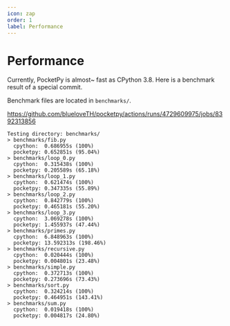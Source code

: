 ```yaml
---
icon: zap
order: 1
label: Performance
---
```


# Performance

Currently, PocketPy is almost~ fast as CPython 3.8. Here is a benchmark result of a special commit.

Benchmark files are located in `benchmarks/`.

https://github.com/blueloveTH/pocketpy/actions/runs/4729609975/jobs/8392313856


```
Testing directory: benchmarks/
> benchmarks/fib.py
  cpython:  0.686955s (100%)
  pocketpy: 0.652851s (95.04%)
> benchmarks/loop_0.py
  cpython:  0.315438s (100%)
  pocketpy: 0.205589s (65.18%)
> benchmarks/loop_1.py
  cpython:  0.621474s (100%)
  pocketpy: 0.347335s (55.89%)
> benchmarks/loop_2.py
  cpython:  0.842779s (100%)
  pocketpy: 0.465181s (55.20%)
> benchmarks/loop_3.py
  cpython:  3.069278s (100%)
  pocketpy: 1.455937s (47.44%)
> benchmarks/primes.py
  cpython:  6.848963s (100%)
  pocketpy: 13.592313s (198.46%)
> benchmarks/recursive.py
  cpython:  0.020444s (100%)
  pocketpy: 0.004801s (23.48%)
> benchmarks/simple.py
  cpython:  0.372713s (100%)
  pocketpy: 0.273696s (73.43%)
> benchmarks/sort.py
  cpython:  0.324214s (100%)
  pocketpy: 0.464951s (143.41%)
> benchmarks/sum.py
  cpython:  0.019418s (100%)
  pocketpy: 0.004817s (24.80%)
```